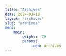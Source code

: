 ```yaml
---
title: "Archives"
date: 2024-03-19
layout: "archives"
slug: "archives"
menu:
    main:
        weight: -70
        params: 
            icon: archives
---
```

